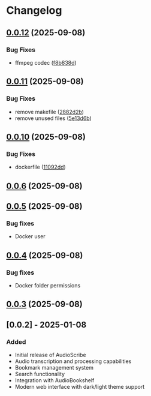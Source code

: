 # Changelog

## [0.0.12](https://github.com/shakogegia/audioscribe/compare/0.0.11...0.0.12) (2025-09-08)


### Bug Fixes

* ffmpeg codec ([f8b838d](https://github.com/shakogegia/audioscribe/commit/f8b838d94508febc197c17fc4db94ccb79add913))

## [0.0.11](https://github.com/shakogegia/audioscribe/compare/0.0.10...0.0.11) (2025-09-08)


### Bug Fixes

* remove makefile ([2882d2b](https://github.com/shakogegia/audioscribe/commit/2882d2b35fb946911a8ec34089b4908af8228f0f))
* remove unused files ([5e13d6b](https://github.com/shakogegia/audioscribe/commit/5e13d6b7b916363dca99e63fa596ff5cfb600149))

## [0.0.10](https://github.com/shakogegia/audioscribe/compare/0.0.6...0.0.10) (2025-09-08)


### Bug Fixes

* dockerfile ([11092dd](https://github.com/shakogegia/audioscribe/commit/11092dd362f1ed3a48d0376a905ad40b65b429e5))

## [0.0.6](https://github.com/shakogegia/audioscribe/compare/0.0.5...0.0.6) (2025-09-08)

## [0.0.5](https://github.com/shakogegia/audioscribe/compare/0.0.4...0.0.5) (2025-09-08)

### Bug fixes

- Docker user

## [0.0.4](https://github.com/shakogegia/audioscribe/compare/0.0.3...0.0.4) (2025-09-08)

### Bug fixes

- Docker folder permissions

## [0.0.3](https://github.com/shakogegia/audioscribe/compare/0.0.2...0.0.3) (2025-09-08)

## [0.0.2] - 2025-01-08

### Added

- Initial release of AudioScribe
- Audio transcription and processing capabilities
- Bookmark management system
- Search functionality
- Integration with AudioBookshelf
- Modern web interface with dark/light theme support
